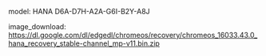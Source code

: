 model: HANA D6A-D7H-A2A-G6I-B2Y-A8J

image_download: https://dl.google.com/dl/edgedl/chromeos/recovery/chromeos_16033.43.0_hana_recovery_stable-channel_mp-v11.bin.zip
